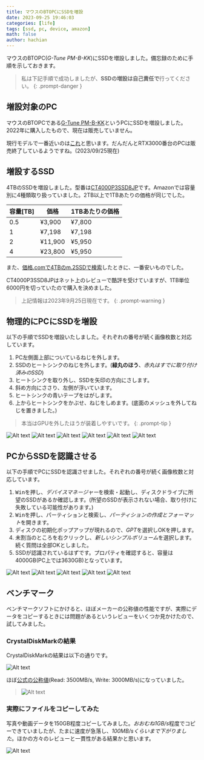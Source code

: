 ```yaml
---
title: マウスのBTOPCにSSDを増設
date: 2023-09-25 19:46:03
categories: [life]
tags: [ssd, pc, device, amazon]
math: false
author: hachian
---
```


マウスのBTOPC(*G-Tune PM-B-KK*)にSSDを増設しました。備忘録のために手順を示しておきます。

> 私は下記手順で成功しましたが、**SSDの増設は自己責任で**行ってください。
{: .prompt-danger }

## 増設対象のPC

マウスのBTOPCである[G-Tune PM-B-KK](https://kakaku.com/item/K0001400561/)というPCにSSDを増設しました。2022年に購入したもので、現在は販売していません。

現行モデルで一番近いのは[これ](https://www.mouse-jp.co.jp/store/g/ggtune-dgi5g60b7accw101dec/)と思います。だんだんとRTX3000番台のPCは販売終了しているようですね。(2023/09/25現在)

## 増設するSSD

4TBのSSDを増設しました。型番は[CT4000P3SSD8JP](https://amzn.to/48preYn)です。Amazonでは容量別に4種類取り扱っていました。2TB以上で1TBあたりの価格が同じでした。

| 容量[TB] | 価格      | 1TBあたりの価格 |
| ------ | ------- | --------- |
| 0.5    | ¥3,900  | ¥7,800    |
| 1      | ¥7,198  | ¥7,198    |
| 2      | ¥11,900 | ¥5,950    |
| 4      | ¥23,800 | ¥5,950    |

また、[価格.comで4TBのm.2SSDで検索](https://kakaku.com/pc/ssd/itemlist.aspx?pdf_Spec102=8&pdf_Spec301=3200-&pdf_so=p1)したときに、一番安いものでした。

CT4000P3SSD8JPはネット上のレビューで酷評を受けていますが、1TB単位6000円を切っていたので購入を決めました。

> 上記情報は2023年9月25日現在です。
{: .prompt-warning }

## 物理的にPCにSSDを増設

以下の手順でSSDを増設いたしました。それぞれの番号が続く画像枚数と対応しています。

1. PC左側面上部についているねじを外します。
1. SSDのヒートシンクのねじを外します。(**緑丸のほう**、*赤丸はすでに取り付け済みのSSD*)
1. ヒートシンクを取り外し、SSDを矢印の方向にさします。
1. 斜め方向にささり、左側が浮いています。
1. ヒートシンクの青いテープをはがします。
1. 上からヒートシンクをかぶせ、ねじをしめます。(底面のメッシュを外してねじを置きました。)

> 本当はGPUを外したほうが装着しやすいです。
{: .prompt-tip }

![Alt text](/assets/img/2023-09-25-ssd/image.png)
![Alt text](/assets/img/2023-09-25-ssd/image-1.png)
![Alt text](/assets/img/2023-09-25-ssd/image-3.png)
![Alt text](/assets/img/2023-09-25-ssd/image-4.png)
![Alt text](/assets/img/2023-09-25-ssd/image-2.png)
![Alt text](/assets/img/2023-09-25-ssd/image-5.png)

## PCからSSDを認識させる

以下の手順でPCにSSDを認識させました。それぞれの番号が続く画像枚数と対応しています。

1. <kbd>Win</kbd>を押し、*デバイスマネージャー*を検索・起動し、ディスクドライブに所望のSSDがあるか確認します。(所望のSSDが表示されない場合、取り付けに失敗している可能性があります。)
1. <kbd>Win</kbd>を押し、パーティションと検索し、*パーティションの作成とフォーマット*を開きます。
1. ディスクの初期化ポップアップが現れるので、*GPT*を選択しOKを押します。
1. 未割当のところを右クリックし、*新しいシンプルボリューム*を選択します。続く質問は全部OKとしました。
1. SSDが認識されているはずです。プロパティを確認すると、容量は4000GB(PC上では3630GB)となっています。

![Alt text](/assets/img/2023-09-25-ssd/image-6.png)
![Alt text](/assets/img/2023-09-25-ssd/image-7.png)
![Alt text](/assets/img/2023-09-25-ssd/image-8.png)
![Alt text](/assets/img/2023-09-25-ssd/image-9.png)
![Alt text](/assets/img/2023-09-25-ssd/image-10.png)

## ベンチマーク

ベンチマークソフトにかけると、ほぼメーカーの公称値の性能ですが、実際にデータをコピーするときには問題があるというレビューをいくつか見かけたので、試してみました。

### CrystalDiskMarkの結果

CrystalDiskMarkの結果は以下の通りです。

![Alt text](/assets/img/2023-09-25-ssd/image-11.png)

ほぼ[公式の公称値](https://www.crucial.jp/products/ssd/crucial-p3-ssd)(Read: 3500MB/s, Write: 3000MB/s)になっていました。

> ![Alt text](/assets/img/2023-09-25-ssd/image-13.png)

### 実際にファイルをコピーしてみた

写真や動画データを150GB程度コピーしてみました。*おおむね1GB/s*程度でコピーできていましたが、たまに速度が急落し、*100MB/sくらいまで下がりました*。ほかの方々のレビューと一貫性がある結果かと思います。

![Alt text](/assets/img/2023-09-25-ssd/image-12.png)
